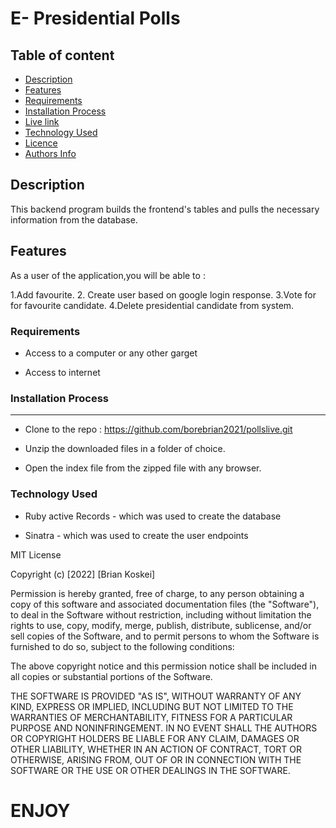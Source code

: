 # E- Presidential Polls

## Table of content

- [Description](#description)
- [Features](#features)
- [Requirements](#requirements)
- [Installation Process](#installation-Process)
- [Live link](#Live-Link)
- [Technology Used](#technology-Used)
- [Licence](#licence)
- [Authors Info](#Authors-info)

## Description

 <p>This backend program builds the frontend's tables and pulls the necessary information from the database. </p>

## Features

As a user of the application,you will be able to :

1.Add favourite.
2. Create user based on google login response.
3.Vote for for favourite candidate.
4.Delete presidential candidate from system.


 ###  Requirements

 * Access to  a computer or any other garget

 * Access to internet

### Installation Process

 ****  
* Clone to the repo : https://github.com/borebrian2021/pollslive.git

* Unzip the downloaded files in a folder of choice.

* Open the index file from the zipped file with any browser.

### Technology  Used
* Ruby active Records - which was used to create the database

* Sinatra - which was used to create the user endpoints 

MIT License

Copyright (c) [2022] [Brian Koskei]

Permission is hereby granted, free of charge, to any person obtaining a copy
of this software and associated documentation files (the "Software"), to deal
in the Software without restriction, including without limitation the rights
to use, copy, modify, merge, publish, distribute, sublicense, and/or sell
copies of the Software, and to permit persons to whom the Software is
furnished to do so, subject to the following conditions:

The above copyright notice and this permission notice shall be included in all
copies or substantial portions of the Software.

THE SOFTWARE IS PROVIDED "AS IS", WITHOUT WARRANTY OF ANY KIND, EXPRESS OR
IMPLIED, INCLUDING BUT NOT LIMITED TO THE WARRANTIES OF MERCHANTABILITY,
FITNESS FOR A PARTICULAR PURPOSE AND NONINFRINGEMENT. IN NO EVENT SHALL THE
AUTHORS OR COPYRIGHT HOLDERS BE LIABLE FOR ANY CLAIM, DAMAGES OR OTHER
LIABILITY, WHETHER IN AN ACTION OF CONTRACT, TORT OR OTHERWISE, ARISING FROM,
OUT OF OR IN CONNECTION WITH THE SOFTWARE OR THE USE OR OTHER DEALINGS IN THE
SOFTWARE.



# ENJOY
